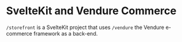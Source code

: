 # SvelteKit and Vendure Commerce

`/storefront` is a SvelteKit project that uses `/vendure` the Vendure e-commerce framework as a back-end.
